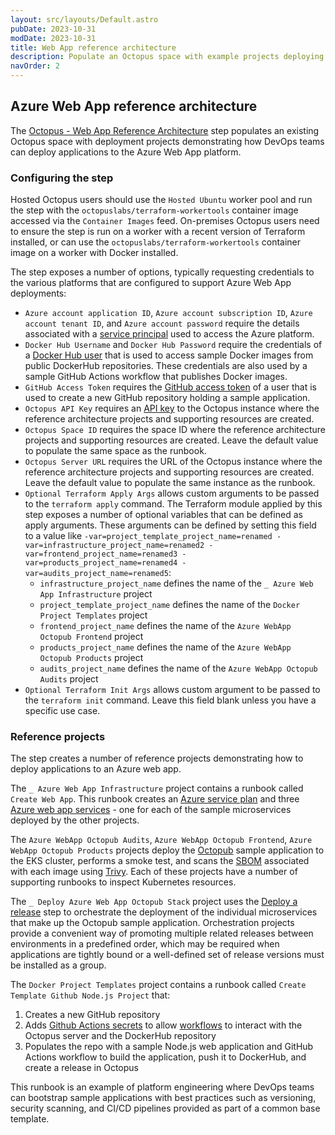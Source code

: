 ```yaml
---
layout: src/layouts/Default.astro
pubDate: 2023-10-31
modDate: 2023-10-31
title: Web App reference architecture
description: Populate an Octopus space with example projects deploying to an Azure web app
navOrder: 2
---
```


## Azure Web App reference architecture

The [Octopus - Web App Reference Architecture](https://library.octopus.com/step-templates/87b2154a-5c8d-4c31-9680-575bb6df9789/actiontemplate-octopus-eks-reference-architecture) step populates an existing Octopus space with deployment projects demonstrating how DevOps teams can deploy applications to the Azure Web App platform.

### Configuring the step

Hosted Octopus users should use the `Hosted Ubuntu` worker pool and run the step with the `octopuslabs/terraform-workertools` container image accessed via the `Container Images` feed. On-premises Octopus users need to ensure the step is run on a worker with a recent version of Terraform installed, or can use the `octopuslabs/terraform-workertools` container image on a worker with Docker installed.

The step exposes a number of options, typically requesting credentials to the various platforms that are configured to support Azure Web App deployments:

* `Azure account application ID`, `Azure account subscription ID`, `Azure account tenant ID`, and `Azure account password` require the details associated with a [service principal](https://learn.microsoft.com/en-us/purview/create-service-principal-azure) used to access the Azure platform.
* `Docker Hub Username` and `Docker Hub Password` require the credentials of a [Docker Hub user](https://docs.docker.com/docker-id/) that is used to access sample Docker images from public DockerHub repositories. These credentials are also used by a sample GitHub Actions workflow that publishes Docker images.
* `GitHub Access Token` requires the [GitHub access token](https://docs.github.com/en/authentication/keeping-your-account-and-data-secure/managing-your-personal-access-tokens) of a user that is used to create a new GitHub repository holding a sample application.
* `Octopus API Key` requires an [API key](https://octopus.com/docs/octopus-rest-api/how-to-create-an-api-key) to the Octopus instance where the reference architecture projects and supporting resources are created.
* `Octopus Space ID` requires the space ID where the reference architecture projects and supporting resources are created. Leave the default value to populate the same space as the runbook.
* `Octopus Server URL` requires the URL of the Octopus instance where the reference architecture projects and supporting resources are created. Leave the default value to populate the same instance as the runbook.
* `Optional Terraform Apply Args` allows custom arguments to be passed to the `terraform apply` command. The Terraform module applied by this step exposes a number of optional variables that can be defined as apply arguments. These arguments can be defined by setting this field to a value like `-var=project_template_project_name=renamed -var=infrastructure_project_name=renamed2 -var=frontend_project_name=renamed3 -var=products_project_name=renamed4 -var=audits_project_name=renamed5`:
  * `infrastructure_project_name` defines the name of the `_ Azure Web App Infrastructure` project
  * `project_template_project_name` defines the name of the `Docker Project Templates` project
  * `frontend_project_name` defines the name of the `Azure WebApp Octopub Frontend` project
  * `products_project_name` defines the name of the `Azure WebApp Octopub Products` project
  * `audits_project_name` defines the name of the `Azure WebApp Octopub Audits` project
* `Optional Terraform Init Args` allows custom argument to be passed to the `terraform init` command. Leave this field blank unless you have a specific use case.

### Reference projects

The step creates a number of reference projects demonstrating how to deploy applications to an Azure web app.

The `_ Azure Web App Infrastructure` project contains a runbook called `Create Web App`. This runbook creates an [Azure service plan](https://learn.microsoft.com/en-us/azure/app-service/overview-hosting-plans) and three [Azure web app services](https://azure.microsoft.com/en-au/products/app-service/web) - one for each of the sample microservices deployed by the other projects.

The `Azure WebApp Octopub Audits`, `Azure WebApp Octopub Frontend`, `Azure WebApp Octopub Products` projects deploy the [Octopub](https://github.com/OctopusSolutionsEngineering/Octopub) sample application to the EKS cluster, performs a smoke test, and scans the [SBOM](https://www.cisa.gov/sbom) associated with each image using [Trivy](https://aquasecurity.github.io/trivy/). Each of these projects have a number of supporting runbooks to inspect Kubernetes resources.

The `_ Deploy Azure Web App Octopub Stack` project uses the [Deploy a release](/docs/projects/coordinating-multiple-projects/deploy-release-step) step to orchestrate the deployment of the individual microservices that make up the Octopub sample application. Orchestration projects provide a convenient way of promoting multiple related releases between environments in a predefined order, which may be required when applications are tightly bound or a well-defined set of release versions must be installed as a group. 

The `Docker Project Templates` project contains a runbook called `Create Template Github Node.js Project` that:

1. Creates a new GitHub repository
2. Adds [Github Actions secrets](https://docs.github.com/en/rest/actions/secrets) to allow [workflows](https://docs.github.com/en/actions/using-workflows/about-workflows) to interact with the Octopus server and the DockerHub repository
3. Populates the repo with a sample Node.js web application and GitHub Actions workflow to build the application, push it to DockerHub, and create a release in Octopus

This runbook is an example of platform engineering where DevOps teams can bootstrap sample applications with best practices such as versioning, security scanning, and CI/CD pipelines provided as part of a common base template.
